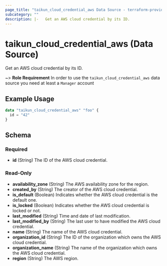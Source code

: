 ```yaml
---
page_title: "taikun_cloud_credential_aws Data Source - terraform-provider-taikun"
subcategory: ""
description: |-   Get an AWS cloud credential by its ID.
---
```


# taikun_cloud_credential_aws (Data Source)

Get an AWS cloud credential by its ID.

~> **Role Requirement** In order to use the `taikun_cloud_credential_aws` data source you need at least a `Manager`
account

## Example Usage

```terraform
data "taikun_cloud_credential_aws" "foo" {
  id = "42"
}
```

<!-- schema generated by tfplugindocs -->
## Schema

### Required

- **id** (String) The ID of the AWS cloud credential.

### Read-Only

- **availability_zone** (String) The AWS availability zone for the region.
- **created_by** (String) The creator of the AWS cloud credential.
- **is_default** (Boolean) Indicates whether the AWS cloud credential is the default one.
- **is_locked** (Boolean) Indicates whether the AWS cloud credential is locked or not.
- **last_modified** (String) Time and date of last modification.
- **last_modified_by** (String) The last user to have modified the AWS cloud credential.
- **name** (String) The name of the AWS cloud credential.
- **organization_id** (String) The ID of the organization which owns the AWS cloud credential.
- **organization_name** (String) The name of the organization which owns the AWS cloud credential.
- **region** (String) The AWS region.


